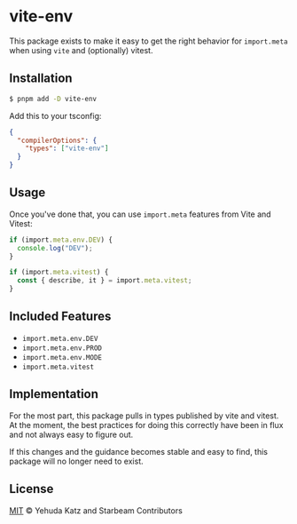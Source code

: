 # vite-env

This package exists to make it easy to get the right behavior for `import.meta`
when using `vite` and (optionally) vitest.

## Installation

```sh
$ pnpm add -D vite-env
```

Add this to your tsconfig:

```json
{
  "compilerOptions": {
    "types": ["vite-env"]
  }
}
```

## Usage

Once you've done that, you can use `import.meta` features from Vite and Vitest:

```ts
if (import.meta.env.DEV) {
  console.log("DEV");
}

if (import.meta.vitest) {
  const { describe, it } = import.meta.vitest;
}
```

## Included Features

- `import.meta.env.DEV`
- `import.meta.env.PROD`
- `import.meta.env.MODE`
- `import.meta.vitest`

## Implementation

For the most part, this package pulls in types published by vite and vitest. At
the moment, the best practices for doing this correctly have been in flux and
not always easy to figure out.

If this changes and the guidance becomes stable and easy to find, this package
will no longer need to exist.

## License

[MIT](https://opensource.org/license/mit/) © Yehuda Katz and Starbeam
Contributors
